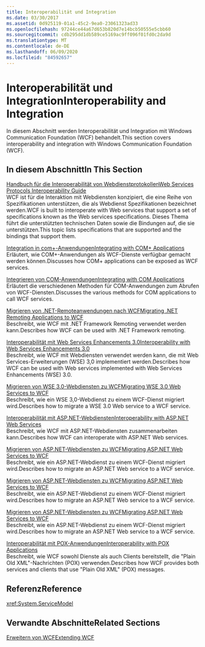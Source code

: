 ```yaml
---
title: Interoperabilität und Integration
ms.date: 03/30/2017
ms.assetid: 0d925119-01a1-45c2-9ea0-23061323ad33
ms.openlocfilehash: 97244ce44a67d653b820d7e14bcb50555e5cbb60
ms.sourcegitcommit: cdb295dd1db589ce5169ac9ff096f01fd0c2da9d
ms.translationtype: MT
ms.contentlocale: de-DE
ms.lasthandoff: 06/09/2020
ms.locfileid: "84592657"
---
```

# <a name="interoperability-and-integration"></a><span data-ttu-id="f9f94-102">Interoperabilität und Integration</span><span class="sxs-lookup"><span data-stu-id="f9f94-102">Interoperability and Integration</span></span>
<span data-ttu-id="f9f94-103">In diesem Abschnitt werden Interoperabilität und Integration mit Windows Communication Foundation (WCF) behandelt.</span><span class="sxs-lookup"><span data-stu-id="f9f94-103">This section covers interoperability and integration with Windows Communication Foundation (WCF).</span></span>  
  
## <a name="in-this-section"></a><span data-ttu-id="f9f94-104">In diesem Abschnitt</span><span class="sxs-lookup"><span data-stu-id="f9f94-104">In This Section</span></span>  
 [<span data-ttu-id="f9f94-105">Handbuch für die Interoperabilität von Webdienstprotokollen</span><span class="sxs-lookup"><span data-stu-id="f9f94-105">Web Services Protocols Interoperability Guide</span></span>](web-services-protocols-interoperability-guide.md)  
 <span data-ttu-id="f9f94-106">WCF ist für die Interaktion mit Webdiensten konzipiert, die eine Reihe von Spezifikationen unterstützen, die als Webdienst Spezifikationen bezeichnet werden.</span><span class="sxs-lookup"><span data-stu-id="f9f94-106">WCF is built to interoperate with Web services that support a set of specifications known as the Web services specifications.</span></span> <span data-ttu-id="f9f94-107">Dieses Thema führt die unterstützten technischen Daten sowie die Bindungen auf, die sie unterstützen.</span><span class="sxs-lookup"><span data-stu-id="f9f94-107">This topic lists specifications that are supported and the bindings that support them.</span></span>  
  
 [<span data-ttu-id="f9f94-108">Integration in com+-Anwendungen</span><span class="sxs-lookup"><span data-stu-id="f9f94-108">Integrating with COM+ Applications</span></span>](integrating-with-com-plus-applications.md)  
 <span data-ttu-id="f9f94-109">Erläutert, wie COM+-Anwendungen als WCF-Dienste verfügbar gemacht werden können.</span><span class="sxs-lookup"><span data-stu-id="f9f94-109">Discusses how COM+ applications can be exposed as WCF services.</span></span>  
  
 [<span data-ttu-id="f9f94-110">Integrieren von COM-Anwendungen</span><span class="sxs-lookup"><span data-stu-id="f9f94-110">Integrating with COM Applications</span></span>](integrating-with-com-applications.md)  
 <span data-ttu-id="f9f94-111">Erläutert die verschiedenen Methoden für COM-Anwendungen zum Abrufen von WCF-Diensten.</span><span class="sxs-lookup"><span data-stu-id="f9f94-111">Discusses the various methods for COM applications to call WCF services.</span></span>  
  
 [<span data-ttu-id="f9f94-112">Migrieren von .NET-Remoteanwendungen nach WCF</span><span class="sxs-lookup"><span data-stu-id="f9f94-112">Migrating .NET Remoting Applications to WCF</span></span>](migrating-net-remoting-applications-to-wcf.md)  
 <span data-ttu-id="f9f94-113">Beschreibt, wie WCF mit .NET Framework Remoting verwendet werden kann.</span><span class="sxs-lookup"><span data-stu-id="f9f94-113">Describes how WCF can be used with .NET Framework remoting.</span></span>  
  
 [<span data-ttu-id="f9f94-114">Interoperabilität mit Web Services Enhancements 3.0</span><span class="sxs-lookup"><span data-stu-id="f9f94-114">Interoperability with Web Services Enhancements 3.0</span></span>](interoperability-with-web-services-enhancements-3-0.md)  
 <span data-ttu-id="f9f94-115">Beschreibt, wie WCF mit Webdiensten verwendet werden kann, die mit Web Services-Erweiterungen (WSE) 3,0 implementiert werden.</span><span class="sxs-lookup"><span data-stu-id="f9f94-115">Describes how WCF can be used with Web services implemented with Web Services Enhancements (WSE) 3.0.</span></span>  
  
 [<span data-ttu-id="f9f94-116">Migrieren von WSE 3.0-Webdiensten zu WCF</span><span class="sxs-lookup"><span data-stu-id="f9f94-116">Migrating WSE 3.0 Web Services to WCF</span></span>](migrating-wse-3-0-web-services-to-wcf.md)  
 <span data-ttu-id="f9f94-117">Beschreibt, wie ein WSE 3,0-Webdienst zu einem WCF-Dienst migriert wird.</span><span class="sxs-lookup"><span data-stu-id="f9f94-117">Describes how to migrate a WSE 3.0 Web service to a WCF service.</span></span>  
  
 [<span data-ttu-id="f9f94-118">Interoperabilität mit ASP.NET-Webdiensten</span><span class="sxs-lookup"><span data-stu-id="f9f94-118">Interoperability with ASP.NET Web Services</span></span>](interop-with-aspnet-web-services.md)  
 <span data-ttu-id="f9f94-119">Beschreibt, wie WCF mit ASP.NET-Webdiensten zusammenarbeiten kann.</span><span class="sxs-lookup"><span data-stu-id="f9f94-119">Describes how WCF can interoperate with ASP.NET Web services.</span></span>  
  
 [<span data-ttu-id="f9f94-120">Migrieren von ASP.NET-Webdiensten zu WCF</span><span class="sxs-lookup"><span data-stu-id="f9f94-120">Migrating ASP.NET Web Services to WCF</span></span>](migrating-aspnet-web-services-to-wcf.md)  
 <span data-ttu-id="f9f94-121">Beschreibt, wie ein ASP.NET-Webdienst zu einem WCF-Dienst migriert wird.</span><span class="sxs-lookup"><span data-stu-id="f9f94-121">Describes how to migrate an ASP.NET Web service to a WCF service.</span></span>  
  
 [<span data-ttu-id="f9f94-122">Migrieren von ASP.NET-Webdiensten zu WCF</span><span class="sxs-lookup"><span data-stu-id="f9f94-122">Migrating ASP.NET Web Services to WCF</span></span>](migrating-aspnet-web-services-to-wcf.md)  
 <span data-ttu-id="f9f94-123">Beschreibt, wie ein ASP.NET-Webdienst zu einem WCF-Dienst migriert wird.</span><span class="sxs-lookup"><span data-stu-id="f9f94-123">Describes how to migrate an ASP.NET Web service to a WCF service.</span></span>  
  
 [<span data-ttu-id="f9f94-124">Migrieren von ASP.NET-Webdiensten zu WCF</span><span class="sxs-lookup"><span data-stu-id="f9f94-124">Migrating ASP.NET Web Services to WCF</span></span>](migrating-aspnet-web-services-to-wcf.md)  
 <span data-ttu-id="f9f94-125">Beschreibt, wie ein ASP.NET-Webdienst zu einem WCF-Dienst migriert wird.</span><span class="sxs-lookup"><span data-stu-id="f9f94-125">Describes how to migrate an ASP.NET Web service to a WCF service.</span></span>  
  
 [<span data-ttu-id="f9f94-126">Interoperabilität mit POX-Anwendungen</span><span class="sxs-lookup"><span data-stu-id="f9f94-126">Interoperability with POX Applications</span></span>](interoperability-with-pox-applications.md)  
 <span data-ttu-id="f9f94-127">Beschreibt, wie WCF sowohl Dienste als auch Clients bereitstellt, die "Plain Old XML"-Nachrichten (POX) verwenden.</span><span class="sxs-lookup"><span data-stu-id="f9f94-127">Describes how WCF provides both services and clients that use "Plain Old XML" (POX) messages.</span></span>  
  
## <a name="reference"></a><span data-ttu-id="f9f94-128">Referenz</span><span class="sxs-lookup"><span data-stu-id="f9f94-128">Reference</span></span>  
 <xref:System.ServiceModel>  
  
## <a name="related-sections"></a><span data-ttu-id="f9f94-129">Verwandte Abschnitte</span><span class="sxs-lookup"><span data-stu-id="f9f94-129">Related Sections</span></span>  
 [<span data-ttu-id="f9f94-130">Erweitern von WCF</span><span class="sxs-lookup"><span data-stu-id="f9f94-130">Extending WCF</span></span>](../extending/index.md)
